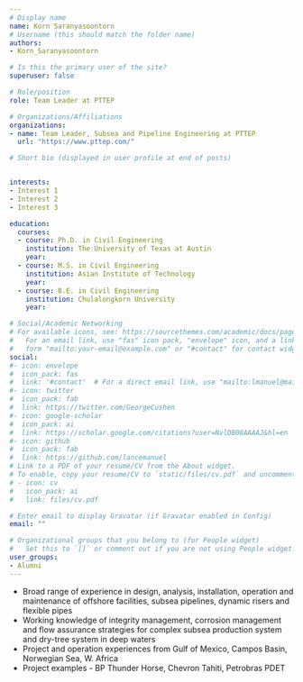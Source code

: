 ```yaml
---
# Display name
name: Korn Saranyasoontorn
# Username (this should match the folder name)
authors:
- Korn_Saranyasoontorn

# Is this the primary user of the site?
superuser: false

# Role/position
role: Team Leader at PTTEP

# Organizations/Affiliations
organizations:
- name: Team Leader, Subsea and Pipeline Engineering at PTTEP
  url: "https://www.pttep.com/"

# Short bio (displayed in user profile at end of posts)


interests:
- Interest 1
- Interest 2
- Interest 3

education:
  courses:
  - course: Ph.D. in Civil Engineering
    institution: The University of Texas at Austin
    year: 
  - course: M.S. in Civil Engineering
    institution: Asian Institute of Technology
    year: 
  - course: B.E. in Civil Engineering
    institution: Chulalongkorn University
    year: 

# Social/Academic Networking
# For available icons, see: https://sourcethemes.com/academic/docs/page-builder/#icons
#   For an email link, use "fas" icon pack, "envelope" icon, and a link in the
#   form "mailto:your-email@example.com" or "#contact" for contact widget.
social:
#- icon: envelope
#  icon_pack: fas
#  link: '#contact'  # For a direct email link, use "mailto:lmanuel@mail.utexas.edu".
#- icon: twitter
#  icon_pack: fab
#  link: https://twitter.com/GeorgeCushen
#- icon: google-scholar
#  icon_pack: ai
#  link: https://scholar.google.com/citations?user=NvlDB08AAAAJ&hl=en
#- icon: github
#  icon_pack: fab
#  link: https://github.com/lancemanuel
# Link to a PDF of your resume/CV from the About widget.
# To enable, copy your resume/CV to `static/files/cv.pdf` and uncomment the lines below.
# - icon: cv
#   icon_pack: ai
#   link: files/cv.pdf

# Enter email to display Gravatar (if Gravatar enabled in Config)
email: ""

# Organizational groups that you belong to (for People widget)
#   Set this to `[]` or comment out if you are not using People widget.
user_groups:
- Alumni
---
```

- Broad range of experience in design, analysis, installation, operation and maintenance of offshore facilities, subsea pipelines, dynamic risers and flexible pipes  
- Working knowledge of integrity management, corrosion management and flow assurance strategies for complex subsea production system and dry-tree system in deep waters  
- Project and operation experiences from Gulf of Mexico, Campos Basin, Norwegian Sea, W. Africa  
- Project examples - BP Thunder Horse, Chevron Tahiti, Petrobras PDET 